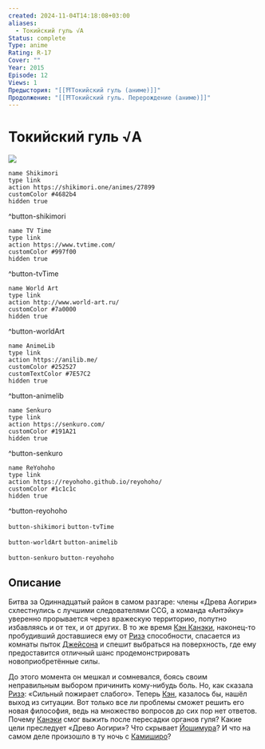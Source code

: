 ```yaml
---
created: 2024-11-04T14:18:08+03:00
aliases:
  - Токийский гуль √A
Status: complete
Type: anime
Rating: R-17
Cover: ""
Year: 2015
Episode: 12
Views: 1
Предыстория: "[[⛩️Токийский гуль (аниме)]]"
Продолжение: "[[⛩️Токийский гуль. Перерождение (аниме)]]"
---
```


# Токийский гуль √A

![](https://nyaa.shikimori.one/uploads/poster/animes/27899/aa497fa998fbd1a0bdc95820445db233.jpeg)

```button
name Shikimori
type link
action https://shikimori.one/animes/27899
customColor #4682b4
hidden true
```
^button-shikimori

```button
name TV Time
type link
action https://www.tvtime.com/
customColor #997f00
hidden true
```
^button-tvTime

```button
name World Art
type link
action http://www.world-art.ru/
customColor #7a0000
hidden true
```
^button-worldArt

```button
name AnimeLib
type link
action https://anilib.me/
customColor #252527
customTextColor #7E57C2
hidden true
```
^button-animelib

```button
name Senkuro
type link
action https://senkuro.com/
customColor #191A21
hidden true
```
^button-senkuro

```button
name ReYohoho
type link
action https://reyohoho.github.io/reyohoho/
customColor #1c1c1c
hidden true
```
^button-reyohoho

`button-shikimori` `button-tvTime`

`button-worldArt` `button-animelib`

`button-senkuro` `button-reyohoho`

## Описание

Битва за Одиннадцатый район в самом разгаре: члены «Древа Аогири» схлестнулись с лучшими следователями CCG, а команда «Антэйку» уверенно прорывается через вражескую территорию, попутно избавляясь и от тех, и от других. В то же время [Кэн Канэки](https://shikimori.one/characters/87275-ken-kaneki), наконец-то пробудивший доставшиеся ему от [Ризэ](https://shikimori.one/characters/103409-rize-kamishiro) способности, спасается из комнаты пыток [Джейсона](https://shikimori.one/characters/110243-yakumo-oomori) и спешит выбраться на поверхность, где ему предоставится отличный шанс продемонстрировать новоприобретённые силы.

До этого момента он мешкал и сомневался, боясь своим неправильным выбором причинить кому-нибудь боль. Но, как сказала [Ризэ](https://shikimori.one/characters/103409-rize-kamishiro): «Сильный пожирает слабого». Теперь [Кэн](https://shikimori.one/characters/87275-ken-kaneki), казалось бы, нашёл выход из ситуации. Вот только все ли проблемы сможет решить его новая философия, ведь на множество вопросов до сих пор нет ответов. Почему [Канэки](https://shikimori.one/characters/87275-ken-kaneki) смог выжить после пересадки органов гуля? Какие цели преследует «Древо Аогири»? Что скрывает [Йошимура](https://shikimori.one/characters/103413-yoshimura)? И что на самом деле произошло в ту ночь с [Камиширо](https://shikimori.one/characters/103409-rize-kamishiro)?
